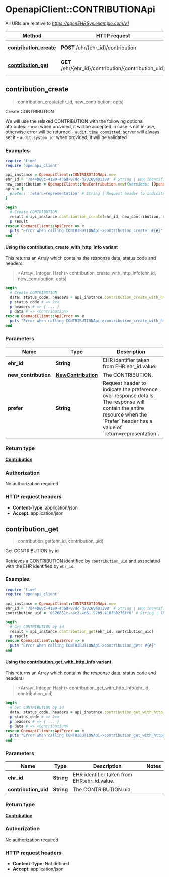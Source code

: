 # OpenapiClient::CONTRIBUTIONApi

All URIs are relative to *https://openEHRSys.example.com/v1*

| Method | HTTP request | Description |
| ------ | ------------ | ----------- |
| [**contribution_create**](CONTRIBUTIONApi.md#contribution_create) | **POST** /ehr/{ehr_id}/contribution | Create CONTRIBUTION |
| [**contribution_get**](CONTRIBUTIONApi.md#contribution_get) | **GET** /ehr/{ehr_id}/contribution/{contribution_uid} | Get CONTRIBUTION by id |


## contribution_create

> <Contribution> contribution_create(ehr_id, new_contribution, opts)

Create CONTRIBUTION

We will use the relaxed CONTRIBUTION with the following optional attributes:   - `uid`: when provided, it will be accepted in case is not in-use, otherwise error will be returned   - `audit.time_committed`: server will always set it   - `audit.system_id`: when provided, it will be validated 

### Examples

```ruby
require 'time'
require 'openapi_client'

api_instance = OpenapiClient::CONTRIBUTIONApi.new
ehr_id = '7d44b88c-4199-4bad-97dc-d78268e01398' # String | EHR identifier taken from EHR.ehr_id.value. 
new_contribution = OpenapiClient::NewContribution.new({versions: [OpenapiClient::UpdateVersion.new({lifecycle_state: OpenapiClient::TerminologyCode.new({terminology_id: 'terminology_id_example', code_string: 'code_string_example'}), data: OpenapiClient::Versionable.new, commit_audit: OpenapiClient::UpdateAudit.new({change_type: OpenapiClient::TerminologyCode.new({terminology_id: 'terminology_id_example', code_string: 'code_string_example'}), committer: OpenapiClient::PartyProxy.new({_type: '_type_example'})})})], audit: OpenapiClient::UpdateAudit.new({change_type: , committer: OpenapiClient::PartyProxy.new({_type: '_type_example'})})}) # NewContribution | The CONTRIBUTION. 
opts = {
  prefer: 'return=representation' # String | Request header to indicate the preference over response details. The response will contain the entire resource when the `Prefer` header has a value of `return=representation`. 
}

begin
  # Create CONTRIBUTION
  result = api_instance.contribution_create(ehr_id, new_contribution, opts)
  p result
rescue OpenapiClient::ApiError => e
  puts "Error when calling CONTRIBUTIONApi->contribution_create: #{e}"
end
```

#### Using the contribution_create_with_http_info variant

This returns an Array which contains the response data, status code and headers.

> <Array(<Contribution>, Integer, Hash)> contribution_create_with_http_info(ehr_id, new_contribution, opts)

```ruby
begin
  # Create CONTRIBUTION
  data, status_code, headers = api_instance.contribution_create_with_http_info(ehr_id, new_contribution, opts)
  p status_code # => 2xx
  p headers # => { ... }
  p data # => <Contribution>
rescue OpenapiClient::ApiError => e
  puts "Error when calling CONTRIBUTIONApi->contribution_create_with_http_info: #{e}"
end
```

### Parameters

| Name | Type | Description | Notes |
| ---- | ---- | ----------- | ----- |
| **ehr_id** | **String** | EHR identifier taken from EHR.ehr_id.value.  |  |
| **new_contribution** | [**NewContribution**](NewContribution.md) | The CONTRIBUTION.  |  |
| **prefer** | **String** | Request header to indicate the preference over response details. The response will contain the entire resource when the &#x60;Prefer&#x60; header has a value of &#x60;return&#x3D;representation&#x60;.  | [optional][default to &#39;return&#x3D;minimal&#39;] |

### Return type

[**Contribution**](Contribution.md)

### Authorization

No authorization required

### HTTP request headers

- **Content-Type**: application/json
- **Accept**: application/json


## contribution_get

> <Contribution> contribution_get(ehr_id, contribution_uid)

Get CONTRIBUTION by id

Retrieves a CONTRIBUTION identified by `contribution_uid` and associated with the EHR identified by `ehr_id`. 

### Examples

```ruby
require 'time'
require 'openapi_client'

api_instance = OpenapiClient::CONTRIBUTIONApi.new
ehr_id = '7d44b88c-4199-4bad-97dc-d78268e01398' # String | EHR identifier taken from EHR.ehr_id.value. 
contribution_uid = '0826851c-c4c2-4d61-92b9-410fb8275ff0' # String | The CONTRIBUTION uid. 

begin
  # Get CONTRIBUTION by id
  result = api_instance.contribution_get(ehr_id, contribution_uid)
  p result
rescue OpenapiClient::ApiError => e
  puts "Error when calling CONTRIBUTIONApi->contribution_get: #{e}"
end
```

#### Using the contribution_get_with_http_info variant

This returns an Array which contains the response data, status code and headers.

> <Array(<Contribution>, Integer, Hash)> contribution_get_with_http_info(ehr_id, contribution_uid)

```ruby
begin
  # Get CONTRIBUTION by id
  data, status_code, headers = api_instance.contribution_get_with_http_info(ehr_id, contribution_uid)
  p status_code # => 2xx
  p headers # => { ... }
  p data # => <Contribution>
rescue OpenapiClient::ApiError => e
  puts "Error when calling CONTRIBUTIONApi->contribution_get_with_http_info: #{e}"
end
```

### Parameters

| Name | Type | Description | Notes |
| ---- | ---- | ----------- | ----- |
| **ehr_id** | **String** | EHR identifier taken from EHR.ehr_id.value.  |  |
| **contribution_uid** | **String** | The CONTRIBUTION uid.  |  |

### Return type

[**Contribution**](Contribution.md)

### Authorization

No authorization required

### HTTP request headers

- **Content-Type**: Not defined
- **Accept**: application/json

